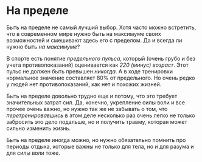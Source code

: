 # На пределе

Быть на пределе не самый лучший выбор.  Хотя часто можно встретить,
что в современном мире нужно быть на максимуме своих возможностей и
смешивают здесь его с пределом.  Да и всегда ли нужно быть *на
максимуме*?

В спорте есть понятие *предельного пульса*, который (очень грубо и без
учета противопоказаний) оценивается как *220 (минус) возраст*.  Этот
пульс не должен быть превышен *никогда*.  А в ходе тренировки
нормальное значение составляет 80% от предельного.  Но очень редко у
людей нет противопоказаний, как нет и похожих жизней.

Быть на пределе довольно трудно еще и потому, что это требует
значительных затрат сил.  Да, конечно, укрепление силы воли и все
прочее очень важно, но нужно так же не забывать о том, что
*перетренировавшись* в этом деле несколько раз очень легко не только
забросить это дело подальше, но и получить травму, которая может
сильно изменить жизнь.

Быть на пределе иногда можно, но нужно обязательно помнить про периоды
отдыха, которые важны не только для тела, но и для разума и для силы
воли тоже.